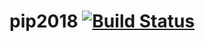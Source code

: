 # pip2018 [![Build Status](https://travis-ci.org/Hycom-PIP/pip2018.svg?branch=master)](https://travis-ci.org/Hycom-PIP/pip2018)